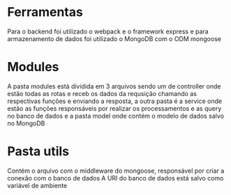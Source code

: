 # Ferramentas

Para o backend foi utilizado o webpack e o framework express e para armazenamento de dados foi utilizado o MongoDB com o ODM mongoose

# Modules

A pasta modules está dividida em 3 arquivos sendo um de controller onde estão todas as rotas e receb os dados da requsição chamando as respectivas funções e enviando a resposta, a outra pasta é a service onde estão as funções responsáveis por realizar os processamentos e as query no banco de dados e a pasta model onde contém o modelo de dados salvo no MongoDB

# Pasta utils

Contém o arquivo com o middleware do mongoose, responsável por criar a conexão com o banco de dados
A URI do banco de dados está salvo como variável de ambiente